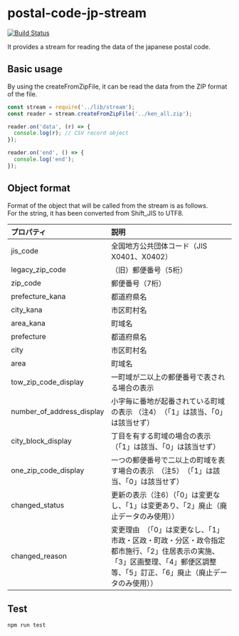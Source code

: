 # postal-code-jp-stream

[![Build Status](https://travis-ci.org/holyshared/postal-code-stream.svg?branch=master)](https://travis-ci.org/holyshared/postal-code-stream)

It provides a stream for reading the data of the japanese postal code.

## Basic usage

By using the createFromZipFile, it can be read the data from the ZIP format of the file.

```js
const stream = require('../lib/stream'); 
const reader = stream.createFromZipFile('../ken_all.zip');

reader.on('data', (r) => {
  console.log(r); // CSV record object
});

reader.on('end', () => {
  console.log('end');
});
```

## Object format

Format of the object that will be called from the stream is as follows.  
For the string, it has been converted from Shift_JIS to UTF8.

|プロパティ|説明|
|:------------|:------------|
|jis_code|全国地方公共団体コード（JIS X0401、X0402）|
|legacy_zip_code|（旧）郵便番号（5桁）|
|zip_code|郵便番号（7桁）|
|prefecture_kana|都道府県名|
|city_kana|市区町村名|
|area_kana|町域名|
|prefecture|都道府県名|
|city|市区町村名|
|area|町域名|
|tow_zip_code_display|一町域が二以上の郵便番号で表される場合の表示|
|number_of_address_display|小字毎に番地が起番されている町域の表示 （注4）　（「1」は該当、「0」は該当せず）|
|city_block_display|丁目を有する町域の場合の表示　（「1」は該当、「0」は該当せず）|
|one_zip_code_display|一つの郵便番号で二以上の町域を表す場合の表示　（注5）　（「1」は該当、「0」は該当せず）|
|changed_status|更新の表示（注6）（「0」は変更なし、「1」は変更あり、「2」廃止（廃止データのみ使用））|
|changed_reason|変更理由　（「0」は変更なし、「1」市政・区政・町政・分区・政令指定都市施行、「2」住居表示の実施、「3」区画整理、「4」郵便区調整等、「5」訂正、「6」廃止（廃止データのみ使用））|

## Test

	npm run test
